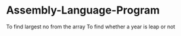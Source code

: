# Assembly-Language-Program
To find largest no from the array
To find whether a year is leap or not
